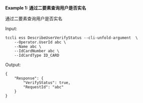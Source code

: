**Example 1: 通过二要素查询用户是否实名**

通过二要素查询用户是否实名

Input: 

```
tccli ess DescribeUserVerifyStatus --cli-unfold-argument  \
    --Operator.UserId abc \
    --Name abc \
    --IdCardNumber abc \
    --IdCardType ID_CARD
```

Output: 
```
{
    "Response": {
        "VerifyStatus": true,
        "RequestId": "abc"
    }
}
```

